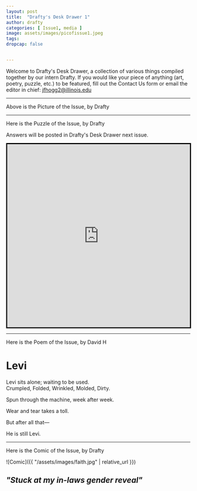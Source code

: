 ```yaml
---
layout: post
title:  "Drafty's Desk Drawer 1"
author: drafty
categories: [ Issue1, media ]
image: assets/images/picofissue1.jpeg
tags: 
dropcap: false


---
```


Welcome to Drafty's Desk Drawer, a collection of various things compiled together by our intern Drafty. If you would like your piece of anything (art, poetry, puzzle, etc.) to be featured, fill out the Contact Us form or email the editor in chief: [jfhogg2@illinois.edu](mailto:jfhogg2@illinois.edu)  

---

Above is the Picture of the Issue, by Drafty

---

Here is the Puzzle of the Issue, by Drafty

Answers will be posted in Drafty's Desk Drawer next issue.

<iframe width="500" height="500" style="border:3px solid black; margin:auto; display:block" frameborder="0" src="https://crosswordlabs.com/embed/2025-08-27-593"></iframe>

---

Here is the Poem of the Issue, by David H

# Levi  

Levi sits alone; waiting to be used.  
Crumpled, Folded, Wrinkled, Molded, Dirty.  

Spun through the machine, week after week.  

Wear and tear takes a toll.  

But after all that—  

He is still Levi.  

---

Here is the Comic of the Issue, by Drafty

![Comic]({{ "/assets/images/faith.jpg" | relative_url }})

*"Stuck at my in-laws gender reveal"*
---
